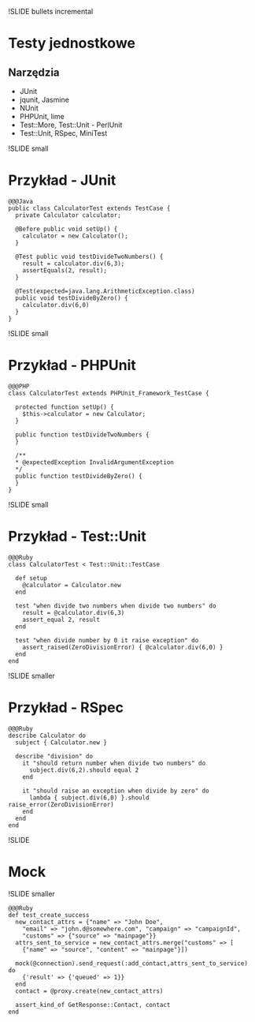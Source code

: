 !SLIDE bullets incremental
# Testy jednostkowe #
## Narzędzia ##
* JUnit
* jqunit, Jasmine
* NUnit
* PHPUnit, lime
* Test::More, Test::Unit - PerlUnit
* Test::Unit, RSpec, MiniTest

!SLIDE small
# Przykład - JUnit #

    @@@Java
    public class CalculatorTest extends TestCase {
      private Calculator calculator;
      
      @Before public void setUp() {
        calculator = new Calculator();
      }
      
      @Test public void testDivideTwoNumbers() {
        result = calculator.div(6,3);
        assertEquals(2, result);
      }
      
      @Test(expected=java.lang.ArithmeticException.class)
      public void testDivideByZero() {
        calculator.div(6,0)
      }
    }

!SLIDE small
# Przykład - PHPUnit #

    @@@PHP
    class CalculatorTest extends PHPUnit_Framework_TestCase {
      
      protected function setUp() {
        $this->calculator = new Calculator;
      }
      
      public function testDivideTwoNumbers {
      }
      
      /**
      * @expectedException InvalidArgumentException
      */
      public function testDivideByZero() {
      }
    }

!SLIDE small
# Przykład - Test::Unit #

    @@@Ruby
    class CalculatorTest < Test::Unit::TestCase
    
      def setup
        @calculator = Calculator.new
      end
      
      test "when divide two numbers when divide two numbers" do
        result = @calculator.div(6,3)
        assert_equal 2, result
      end
      
      test "when divide number by 0 it raise exception" do
        assert_raised(ZeroDivisionError) { @calculator.div(6,0) }
      end
    end

!SLIDE smaller
# Przykład - RSpec #

    @@@Ruby
    describe Calculator do
      subject { Calculator.new }
      
      describe "division" do
        it "should return number when divide two numbers" do
          subject.div(6,2).should equal 2
        end
        
        it "should raise an exception when divide by zero" do
          lambda { subject.div(6,0) }.should raise_error(ZeroDivisionError)
        end
      end
    end

!SLIDE
# Mock #

!SLIDE smaller

    @@@Ruby
    def test_create_success
      new_contact_attrs = {"name" => "John Doe",
        "email" => "john.d@somewhere.com", "campaign" => "campaignId",
        "customs" => {"source" => "mainpage"}}
      attrs_sent_to_service = new_contact_attrs.merge("customs" => [
        {"name" => "source", "content" => "mainpage"}])
  
      mock(@connection).send_request(:add_contact,attrs_sent_to_service) do
        {'result' => {'queued' => 1}}
      end
      contact = @proxy.create(new_contact_attrs)
  
      assert_kind_of GetResponse::Contact, contact
    end